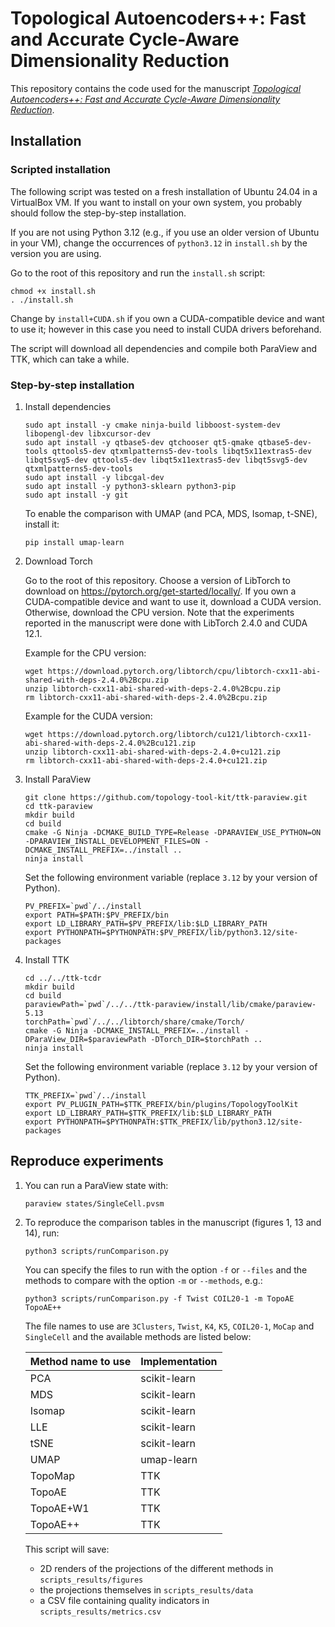# Topological Autoencoders++: Fast and Accurate Cycle-Aware Dimensionality Reduction

This repository contains the code used for the manuscript [*Topological Autoencoders++: Fast and Accurate Cycle-Aware Dimensionality Reduction*](https://arxiv.org/abs/2502.20215).

## Installation

### Scripted installation

The following script was tested on a fresh installation of Ubuntu 24.04 in a VirtualBox VM. If you want to install on your own system, you probably should follow the step-by-step installation.

If you are not using Python 3.12 (e.g., if you use an older version of Ubuntu in your VM), change the occurrences of `python3.12` in `install.sh` by the version you are using.

Go to the root of this repository and run the `install.sh` script:
```
chmod +x install.sh
. ./install.sh
```

Change by `install+CUDA.sh` if you own a CUDA-compatible device and want to use it; however in this case you need to install CUDA drivers beforehand.

The script will download all dependencies and compile both ParaView and TTK, which can take a while.

### Step-by-step installation 

1. Install dependencies

   ```
   sudo apt install -y cmake ninja-build libboost-system-dev libopengl-dev libxcursor-dev
   sudo apt install -y qtbase5-dev qtchooser qt5-qmake qtbase5-dev-tools qttools5-dev qtxmlpatterns5-dev-tools libqt5x11extras5-dev libqt5svg5-dev qttools5-dev libqt5x11extras5-dev libqt5svg5-dev qtxmlpatterns5-dev-tools 
   sudo apt install -y libcgal-dev
   sudo apt install -y python3-sklearn python3-pip
   sudo apt install -y git
   ```
   
   To enable the comparison with UMAP (and PCA, MDS, Isomap, t-SNE), install it:
   ```
   pip install umap-learn
   ```

2. Download Torch

   Go to the root of this repository.
   Choose a version of LibTorch to download on https://pytorch.org/get-started/locally/. If you own a CUDA-compatible device and want to use it, download a CUDA version. Otherwise, download the CPU version. Note that the experiments reported in the manuscript were done with LibTorch 2.4.0 and CUDA 12.1.
   
   Example for the CPU version:
   ```
   wget https://download.pytorch.org/libtorch/cpu/libtorch-cxx11-abi-shared-with-deps-2.4.0%2Bcpu.zip
   unzip libtorch-cxx11-abi-shared-with-deps-2.4.0%2Bcpu.zip
   rm libtorch-cxx11-abi-shared-with-deps-2.4.0%2Bcpu.zip
   ```
   
   Example for the CUDA version:
   ```
   wget https://download.pytorch.org/libtorch/cu121/libtorch-cxx11-abi-shared-with-deps-2.4.0%2Bcu121.zip
   unzip libtorch-cxx11-abi-shared-with-deps-2.4.0+cu121.zip
   rm libtorch-cxx11-abi-shared-with-deps-2.4.0+cu121.zip
   ```

3. Install ParaView
   ```
   git clone https://github.com/topology-tool-kit/ttk-paraview.git
   cd ttk-paraview
   mkdir build
   cd build
   cmake -G Ninja -DCMAKE_BUILD_TYPE=Release -DPARAVIEW_USE_PYTHON=ON -DPARAVIEW_INSTALL_DEVELOPMENT_FILES=ON -DCMAKE_INSTALL_PREFIX=../install ..
   ninja install
   ```
   Set the following environment variable (replace `3.12` by your version of Python).
   ```
   PV_PREFIX=`pwd`/../install
   export PATH=$PATH:$PV_PREFIX/bin
   export LD_LIBRARY_PATH=$PV_PREFIX/lib:$LD_LIBRARY_PATH
   export PYTHONPATH=$PYTHONPATH:$PV_PREFIX/lib/python3.12/site-packages
   ```

4. Install TTK
   
   ```
   cd ../../ttk-tcdr
   mkdir build
   cd build
   paraviewPath=`pwd`/../../ttk-paraview/install/lib/cmake/paraview-5.13
   torchPath=`pwd`/../../libtorch/share/cmake/Torch/
   cmake -G Ninja -DCMAKE_INSTALL_PREFIX=../install -DParaView_DIR=$paraviewPath -DTorch_DIR=$torchPath ..
   ninja install
   ```
   Set the following environment variable (replace `3.12` by your version of Python).
   ```
   TTK_PREFIX=`pwd`/../install
   export PV_PLUGIN_PATH=$TTK_PREFIX/bin/plugins/TopologyToolKit
   export LD_LIBRARY_PATH=$TTK_PREFIX/lib:$LD_LIBRARY_PATH
   export PYTHONPATH=$PYTHONPATH:$TTK_PREFIX/lib/python3.12/site-packages
   ```

## Reproduce experiments

1. You can run a ParaView state with:
   ```
   paraview states/SingleCell.pvsm
   ```
   
2. To reproduce the comparison tables in the manuscript (figures 1, 13 and 14), run:

   ```
   python3 scripts/runComparison.py
   ```
   
   You can specify the files to run with the option `-f` or `--files` and the methods to compare with the option `-m` or `--methods`, e.g.:
   ```
   python3 scripts/runComparison.py -f Twist COIL20-1 -m TopoAE TopoAE++
   ```
   
   The file names to use are `3Clusters`, `Twist`, `K4`, `K5`, `COIL20-1`, `MoCap` and `SingleCell` and the available methods are listed below:

   | Method name to use | Implementation |
   |--------------------|----------------|
   | PCA                | scikit-learn   |
   | MDS                | scikit-learn   |
   | Isomap             | scikit-learn   |
   | LLE                | scikit-learn   |
   | tSNE               | scikit-learn   |
   | UMAP               | umap-learn     |
   | TopoMap            | TTK            |
   | TopoAE             | TTK            |
   | TopoAE+W1          | TTK            |
   | TopoAE++           | TTK            |

   This script will save:
   * 2D renders of the projections of the different methods in `scripts_results/figures`
   * the projections themselves in `scripts_results/data`
   * a CSV file containing quality indicators in `scripts_results/metrics.csv`

